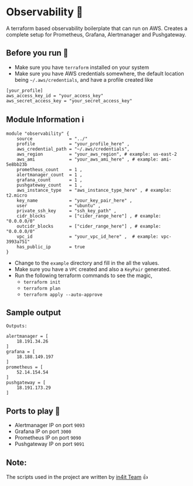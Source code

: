 # Observability :rocket:
A terraform based observability boilerplate that can run on AWS.
Creates a complete setup for Prometheus, Grafana, Alertmanager and Pushgateway. 

## Before you run :running:
* Make sure you have `terraform` installed on your system
* Make sure you have AWS credentials somewhere, the default location being `~/.aws/credentials`, and have a profile created like

```
[your_profile]
aws_access_key_id = "your_access_key"
aws_secret_access_key = "your_secret_access_key"

```

## Module Information :information_source:
```
module "observability" {
    source              = "../"
    profile             = "your_profile_here" ,
    aws_credential_path = "~/.aws/credentials",
    aws_region          = "your_aws_region", # example: us-east-2
    aws_ami             = "your_aws_ami_here" , # example: ami-5e8bb23b
    prometheus_count    = 1 ,
    alertmanager_count  = 1 ,
    grafana_count       = 1 ,
    pushgateway_count   = 1 ,
    aws_instance_type   = "aws_instance_type_here" , # example: t2.micro
    key_name            = "your_key_pair_here" , 
    user                = "ubuntu" ,
    private_ssh_key     = "ssh_key_path" ,
    cidr_blocks         = ["cider_range_here"] , # example: "0.0.0.0/0"
    outcidr_blocks      = ["cider_range_here"] , # example: "0.0.0.0/0"
    vpc_id              = "your_vpc_id_here" ,  # example: vpc-3993a751"
    has_public_ip       = true
}
```
* Change to the `example` directory and fill in the all the values.
* Make sure you have a `VPC` created and also a `KeyPair` generated.
* Run the following terraform commands to see the magic,
    * `terraform init`
    * `terraform plan`
    * `terraform apply --auto-approve`
    
## Sample output
```
Outputs:

alertmanager = [
    18.191.34.26
]
grafana = [
    18.188.149.197
]
prometheus = [
    52.14.154.54
]
pushgateway = [
    18.191.173.29
]
```
## Ports to play :eyes:
* Alertmanager IP on port `9093`
* Grafana IP on port `3000`
* Prometheus IP on port `9090`
* Pushgateway IP on port `9091`

## Note:
The scripts used in the project are written by [in4it Team](https://github.com/in4it/prometheus-course) :+1:
